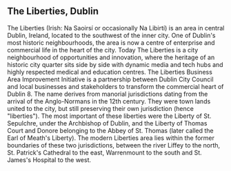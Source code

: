 ## The Liberties, Dublin

The Liberties (Irish: Na Saoirsí or occasionally Na Libirtí) is an area in central Dublin, Ireland, located to the southwest of the inner city. One of Dublin's most historic neighbourhoods, the area is now a centre of enterprise and commercial life in the heart of the city. Today The Liberties is a city neighbourhood of opportunities and innovation, where the heritage of an historic city quarter sits side by side with dynamic media and tech hubs and highly respected medical and education centres. The Liberties Business Area Improvement Initiative is a partnership between Dublin City Council and local businesses and stakeholders to transform the commercial heart of Dublin 8.
The name derives from manorial jurisdictions dating from the arrival of the Anglo-Normans in the 12th century. They were town lands united to the city, but still preserving their own jurisdiction (hence "liberties"). The most important of these liberties were the Liberty of St. Sepulchre, under the Archbishop of Dublin, and the Liberty of Thomas Court and Donore belonging to the Abbey of St. Thomas (later called the Earl of Meath's Liberty). The modern Liberties area lies within the former boundaries of these two jurisdictions, between the river Liffey to the north, St. Patrick's Cathedral to the east, Warrenmount to the south and St. James's Hospital to the west.